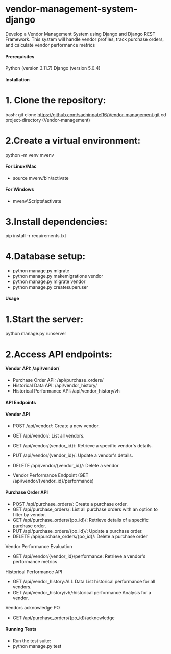 # vendor-management-system-django
Develop a Vendor Management System using Django and Django REST Framework. This system will handle vendor profiles, track purchase orders, and calculate vendor performance metrics

#### Prerequisites
Python (version 3.11.7)
Django (version 5.0.4)
#### Installation
# 1. Clone the repository:
bash:
git clone https://github.com/sachinpatel16/Vendor-management.git
cd project-directory (Vendor-management)

# 2.Create a virtual environment:
python -m venv mvenv

#### For Linux/Mac
- source mvenv/bin/activate 
#### For Windows
- mvenv\Scripts\activate 

# 3.Install dependencies:
pip install -r requirements.txt

# 4.Database setup:
- python manage.py migrate
- python manage.py makemigrations vendor
- python manage.py migrate vendor
- python manage.py createsuperuser

#### Usage
# 1.Start the server:
python manage.py runserver

# 2.Access API endpoints:
#### Vendor API: /api/vendor/

- Purchase Order API: /api/purchase_orders/
- Historical Data API: /api/vendor_history/
- Historical Performance API: /api/vendor_history/vh

#### API Endpoints
#### Vendor API
- POST /api/vendor/: Create a new vendor.
- GET /api/vendor/: List all vendors.
- GET /api/vendor/{vendor_id}/: Retrieve a specific vendor's details.
- PUT /api/vendor/{vendor_id}/: Update a vendor's details.
- DELETE /api/vendor/{vendor_id}/: Delete a vendor

- Vendor Performance Endpoint (GET /api/vendor/{vendor_id}/performance)

#### Purchase Order API
- POST /api/purchase_orders/: Create a purchase order.
- GET /api/purchase_orders/: List all purchase orders with an option to filter by vendor.
- GET /api/purchase_orders/{po_id}/: Retrieve details of a specific purchase order.
- PUT /api/purchase_orders/{po_id}/: Update a purchase order.
- DELETE /api/purchase_orders/{po_id}/: Delete a purchase order

Vendor Performance Evaluation
- GET /api/vendor/{vendor_id}/performance: Retrieve a vendor's performance metrics

Historical Performance API
- GET /api/vendor_history:ALL Data List historical performance for all vendors.
- GET /api/vendor_history/vh/:historical performance Analysis for a vendor.

Vendors acknowledge PO
- GET /api/purchase_orders/{po_id}/acknowledge 

#### Running Tests

- Run the test suite:
- python manage.py test
